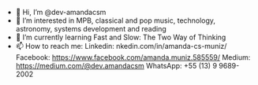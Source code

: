 - 👋 Hi, I’m @dev-amandacsm
- 👀 I’m interested in MPB, classical and pop music, technology, astronomy, systems development and reading
- 🌱 I’m currently learning Fast and Slow: The Two Way of Thinking
- 📫 How to reach me:
  Linkedin: nkedin.com/in/amanda-cs-muniz/
  Facebook: https://www.facebook.com/amanda.muniz.585559/
  Medium: https://medium.com/@dev.amandacsm
  WhatsApp: +55 (13) 9 9689-2002
